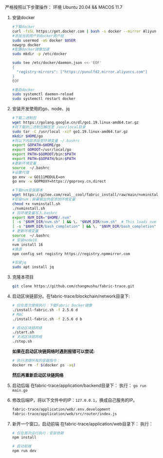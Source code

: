 严格按照以下步骤操作：
环境 Ubuntu 20.04 && MACOS 11.7

1. 安装docker 

	```bash
	#下载docker 
	curl -fsSL https://get.docker.com | bash -s docker --mirror Aliyun 
	#添加当前用户到docker用户组 
	sudo usermod -aG docker $USER 
	newgrp docker 
	#配置docker镜像加速
	sudo mkdir -p /etc/docker

	sudo tee /etc/docker/daemon.json <<-'EOF'
	{
	  "registry-mirrors": ["https://punulfd2.mirror.aliyuncs.com"]
	}
	EOF

	#重启docker 
	sudo systemctl daemon-reload
	sudo systemctl restart docker
	```

2. 安装开发使用的go、node、jq

	```bash
	#下载二进制包
	wget https://golang.google.cn/dl/go1.19.linux-amd64.tar.gz
	#将下载的二进制包解压至 /usr/local目录
	sudo tar -C /usr/local -xzf go1.19.linux-amd64.tar.gz
	mkdir $HOME/go
	#将以下内容添加至环境变量 ~/.bashrc
	export GOPATH=$HOME/go
	export GOROOT=/usr/local/go
	export PATH=$GOROOT/bin:$PATH
	export PATH=$GOPATH/bin:$PATH
	#更新环境变量
	source  ~/.bashrc 
	#设置代理
	go env -w GO111MODULE=on
	go env -w GOPROXY=https://goproxy.cn,direct
	
	#下载nvm安装脚本
	wget https://gitee.com/real__cool/fabric_install/raw/main/nvminstall.sh
	#安装nvm；屏幕输出内容添加环境变量
	chmod +x nvminstall.sh
	./nvminstall.sh
	# 将环境变量写入.bashrc
	export NVM_DIR="$HOME/.nvm"
	[ -s "$NVM_DIR/nvm.sh" ] && \. "$NVM_DIR/nvm.sh"  # This loads nvm
	[ -s "$NVM_DIR/bash_completion" ] && \. "$NVM_DIR/bash_completion"  # This loads nvm bash_completion
	# 更新环境变量
	source  ~/.bashrc
	# 安装node16
	nvm install 16
	#换源
	npm config set registry https://registry.npmmirror.com
	
	#安装jq 
	sudo apt install jq
	```



3. 克隆本项目 

	```bash
	git clone https://github.com/changmushu/fabric-trace.git
	```

4. 启动区块链部分。在fabric-trace/blockchain/network目录下:

	```bash
	# 仅在首次使用执行：下载Fabric Docker镜像
	./install-fabric.sh -f 2.5.6 d
 	# MAC
 	./install-fabric.sh -f 2.5.6 d b
	```

	```bash
	# 启动区块链网络
	./start.sh
	# 关闭区块链网络
	./stop.sh
	```	
 	 **如果在启动区块链网络时遇到报错可以尝试:**
	```bash
	# 执行清理所有的容器指令：
	docker rm -f $(docker ps -aq)
	```
	**然后再重新启动区块链网络**

5. 启动后端 在fabric-trace/application/backend目录下： 执行： `go run main.go`

6. 修改后端IP，将以下文件中的IP：`127.0.0.1`，换成自己服务的IP。
	```bash
	fabric-trace/application/web/.env.development
	fabric-trace/application/web/src/router/index.js
	```

7. 新开一个窗口，启动前端 在fabric-trace/application/web目录下： 执行： 

	```bash
	# 仅在首次运行执行：安装依赖
	npm install 
	```

	```bash
	# 启动前端
	npm run dev
	```
